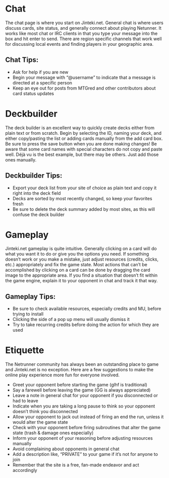 # Chat

The chat page is where you start on Jinteki.net. General chat is where users discuss cards, site status, and generally connect about playing Netunner. It works like most chat or IRC clients in that you type your message into the box and hit enter to send. There are region specific channels that work well for discussing local events and finding players in your geographic area.

## Chat Tips:
* Ask for help if you are new
* Begin your message with “@username” to indicate that a message is directed at a specific person
* Keep an eye out for posts from MTGred and other contributors about card status updates

# Deckbuilder

The deck builder is an excellent way to quickly create decks either from plain text or from scratch. Begin by selecting the ID, naming your deck, and either copy/pasting the list or adding cards manually from the add card box. Be sure to press the save button when you are done making changes! Be aware that some card names with special characters do not copy and paste well. Déjà vu is the best example, but there may be others. Just add those ones manually.

## Deckbuilder Tips:
* Export your deck list from your site of choice as plain text and copy it right into the deck field
* Decks are sorted by most recently changed, so keep your favorites fresh
* Be sure to delete the deck summary added by most sites, as this will confuse the deck builder

# Gameplay

Jinteki.net gameplay is quite intuitive. Generally clicking on a card will do what you want it to do or give you the options you need. If something doesn’t work or you make a mistake, just adjust resources (credits, clicks, etc.) appropriately and fix the game state. Most actions that can’t be accomplished by clicking on a card can be done by dragging the card image to the appropriate area. If you find a situation that doesn’t fit within the game engine, explain it to your opponent in chat and track it that way.

## Gameplay Tips:

* Be sure to check available resources, especially credits and MU, before trying to install
* Clicking the side of a pop up menu will usually dismiss it
* Try to take recurring credits before doing the action for which they are used

# Etiquette

The Netrunner community has always been an outstanding place to game and Jinteki.net is no exception. Here are a few suggestions to make the online play experience more fun for everyone involved.

* Greet your opponent before starting the game (glhf is traditional)
* Say a farewell before leaving the game (GG is always appreciated)
* Leave a note in general chat for your opponent if you disconnected or had to leave
* Indicate when you are taking a long pause to think so your opponent doesn’t think you disconnected
* Allow your opponent to jack out instead of firing an end the run, unless it would alter the game state
* Check with your opponent before firing subroutines that alter the game state (trash & damage ones especially)
* Inform your opponent of your reasoning before adjusting resources manually
* Avoid complaining about opponents in general chat
* Add a description like, “PRIVATE” to your game if it’s not for anyone to join
* Remember that the site is a free, fan-made endeavor and act accordingly
